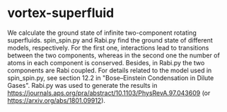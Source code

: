 # vortex-superfluid
We calculate the ground state of infinite two-component rotating superfluids. spin_spin.py and Rabi.py find the ground state of different models, respectively. For the first one, interactions lead to transitions between the two components, whereas in the second one the number of atoms in each component is conserved. Besides, in Rabi.py the two components are Rabi coupled. For details related to the model used in spin_spin.py, see section 12.2 in "Bose–Einstein Condensation in Dilute Gases". Rabi.py was used to generate the results in https://journals.aps.org/pra/abstract/10.1103/PhysRevA.97.043609 (or https://arxiv.org/abs/1801.09912).
